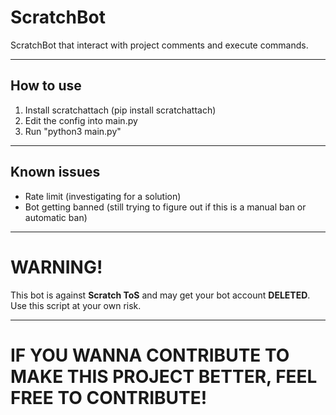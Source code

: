 # ScratchBot
ScratchBot that interact with project comments and execute commands.

---
## How to use
1. Install scratchattach (pip install scratchattach)
2. Edit the config into main.py
3. Run "python3 main.py"

---
## Known issues
- Rate limit (investigating for a solution)
- Bot getting banned (still trying to figure out if this is a manual ban or automatic ban)

---
# WARNING!
This bot is against **Scratch ToS** and may get your bot account **DELETED**.
Use this script at your own risk.

---
# IF YOU WANNA CONTRIBUTE TO MAKE THIS PROJECT BETTER, FEEL FREE TO CONTRIBUTE!
